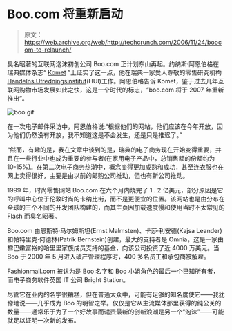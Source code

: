 # Boo.com 将重新启动

> 原文：<https://web.archive.org/web/http://techcrunch.com/2006/11/24/boocom-to-relaunch/>

臭名昭著的互联网泡沫初创公司 Boo.com 正计划东山再起。约纳斯·阿恩伯格在瑞典媒体杂志“ [Komet](https://web.archive.org/web/20210517111657/http://www.tidningenkomet.se/) ”上证实了这一点，他在瑞典一家受人尊敬的零售研究机构[Handelns Utredningsinstitut](https://web.archive.org/web/20210517111657/http://www.google.co.uk/url?sa=t&ct=res&cd=1&url=http%3A%2F%2Fwww.hui.se%2F&ei=BrdmRZPQCoz6QfWS6ZoL&usg=__J-yhO3HD6tdhOTU623sBDSEx3Aw=&sig2=CpQAKZ8I0sLf_Uh0eWEmlw)(HUI)工作。阿恩伯格告诉 Komet，鉴于过去几年互联网购物市场发展如此之快，这是一个时代的标志，“boo.com 将于 2007 年重新推出”。

![boo.gif](img/767b7c20552d67779377a01108468c1b.png)

在一次电子邮件采访中，阿恩伯格说:“根据他们的网站，他们应该在今年开放，因为他们仍然没有开放，我不知道这是不会发生，还是只是推迟了。”

“然而，有趣的是，我在文章中谈到的是，瑞典的电子商务现在开始变得重要，并且在一些行业中也成为重要的参与者(在家用电子产品中，总销售额的份额约为 10-15%)。在第二次电子商务热潮中，概念变得更加成熟和成功，甚至连衣服也在网上卖得很好，主要是由以前的邮购公司推动，但也有新公司推动。

1999 年，时尚零售网站 Boo.com 在六个月内烧完了 1 . 2 亿美元，部分原因是它的呼叫中心位于伦敦时尚的卡纳比街，而不是更便宜的位置。该网站也是由分布在全球的三个不同的开发团队构建的，而其主页因加载速度慢和使用当时不太常见的 Flash 而臭名昭著。

Boo.com 由恩斯特·马尔姆斯坦(Ernst Malmsten)、卡莎·利安德(Kajsa Leander)和帕特里克·何德林(Patrik Bernstein)创建，最大的支持者是 Omnia，这是一家由黎巴嫩富裕的哈里里家族成员支持的基金，向该公司投资了近 4000 万美元。当 Boo 于 2000 年 5 月进入破产管理程序时，400 多名员工和承包商被解雇。

Fashionmall.com 被认为是 Boo 名字和 Boo 小姐角色的最后一个已知所有者，而电子商务软件英国 IT 公司 Bright Station。

尽管它在业内的名字很糟糕，但在普通大众中，可能有足够的知名度使它——我犹豫地说——几乎成为 Boo 的明智之举。仅仅是它从主流媒体那里获得的纯公关的数量——通常乐于为了一个好故事而谴责最新的创新浪潮是另一个“泡沫”——可能就足以证明一次新的发布。